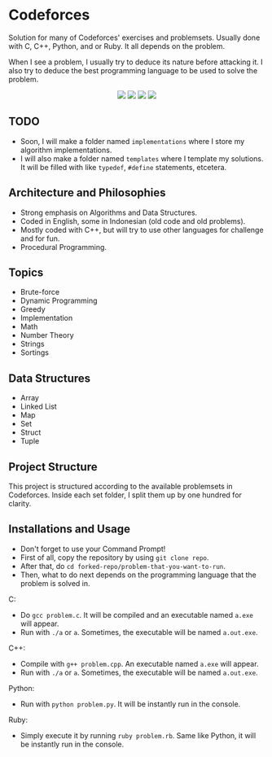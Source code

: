 # Codeforces
Solution for many of Codeforces' exercises and problemsets.
Usually done with C, C++, Python, and or Ruby. It all depends on the problem.

When I see a problem, I usually try to deduce its nature before attacking it. I also try to deduce the best programming language to be used to solve the problem.

<p align="center">
  <img src="https://img.shields.io/badge/Coded%20with-C-lightgrey"/>
  <img src="https://img.shields.io/badge/Coded%20with-C%2B%2B-f34b7d"/>
  <img src="https://img.shields.io/badge/Coded%20with-Python-%233572A5"/>
  <img src="https://img.shields.io/badge/Coded%20with-Ruby-%23701516"/>
</p>

## TODO
* Soon, I will make a folder named `implementations` where I store my algorithm implementations.
* I will also make a folder named `templates` where I template my solutions. It will be filled with like `typedef`, `#define` statements, etcetera.

## Architecture and Philosophies
* Strong emphasis on Algorithms and Data Structures.
* Coded in English, some in Indonesian (old code and old problems).
* Mostly coded with C++, but will try to use other languages for challenge and for fun.
* Procedural Programming.

## Topics
* Brute-force
* Dynamic Programming
* Greedy
* Implementation
* Math
* Number Theory
* Strings
* Sortings

## Data Structures
* Array
* Linked List
* Map
* Set
* Struct
* Tuple

## Project Structure
This project is structured according to the available problemsets in Codeforces. Inside each set folder, I split them up by one hundred for clarity.

## Installations and Usage
* Don't forget to use your Command Prompt!
* First of all, copy the repository by using `git clone repo`.
* After that, do `cd forked-repo/problem-that-you-want-to-run`.
* Then, what to do next depends on the programming language that the problem is solved in.

C:
* Do `gcc problem.c`. It will be compiled and an executable named `a.exe` will appear.
* Run with `./a` or `a`. Sometimes, the executable will be named `a.out.exe`.

C++:
* Compile with `g++ problem.cpp`. An executable named `a.exe` will appear.
* Run with `./a` or `a`. Sometimes, the executable will be named `a.out.exe`.

Python:
* Run with `python problem.py`. It will be instantly run in the console.

Ruby:
* Simply execute it by running `ruby problem.rb`. Same like Python, it will be instantly run in the console.